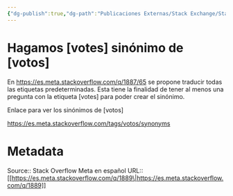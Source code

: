 ```yaml
---
{"dg-publish":true,"dg-path":"Publicaciones Externas/Stack Exchange/Stack Overflow en español/Stack Overflow en español Meta/es.meta.stackoverflow.com-1889.md","permalink":"/publicaciones-externas/stack-exchange/stack-overflow-en-espanol/stack-overflow-en-espanol-meta/es-meta-stackoverflow-com-1889/","title":"Hagamos [votes] sinónimo de [votos]","hide":true,"noteIcon":"\"0\"","created":"2024-04-03T12:49:10.593-06:00","updated":"2024-04-05T16:44:01.014-06:00"}
---
```


# Hagamos [votes] sinónimo de [votos]

En https://es.meta.stackoverflow.com/q/1887/65 se propone traducir todas las etiquetas predeterminadas. Esta tiene la finalidad de tener al menos una pregunta con la etiqueta [votes] para poder crear el sinónimo.

Enlace para ver los sinónimos de [votos]

https://es.meta.stackoverflow.com/tags/votos/synonyms

# Metadata
Source:: Stack Overflow Meta en español
URL:: [[https://es.meta.stackoverflow.com/q/1889\|https://es.meta.stackoverflow.com/q/1889]]

